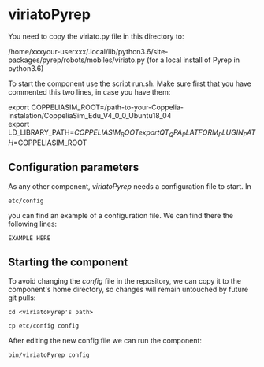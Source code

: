 # viriatoPyrep

You need to copy the viriato.py file in this directory to:

/home/xxxyour-userxxx/.local/lib/python3.6/site-packages/pyrep/robots/mobiles/viriato.py
(for a local install of Pyrep in python3.6)

To start the component use the script run.sh. Make sure first that you have commented this two lines, in case you have them:

export COPPELIASIM_ROOT=/path-to-your-Coppelia-instalation/CoppeliaSim_Edu_V4_0_0_Ubuntu18_04  
export LD_LIBRARY_PATH=$COPPELIASIM_ROOT
export QT_QPA_PLATFORM_PLUGIN_PATH=$COPPELIASIM_ROOT


## Configuration parameters
As any other component, *viriatoPyrep* needs a configuration file to start. In
```
etc/config
```
you can find an example of a configuration file. We can find there the following lines:
```
EXAMPLE HERE
```

## Starting the component
To avoid changing the *config* file in the repository, we can copy it to the component's home directory, so changes will remain untouched by future git pulls:

```
cd <viriatoPyrep's path> 
```
```
cp etc/config config
```

After editing the new config file we can run the component:

```
bin/viriatoPyrep config
```
